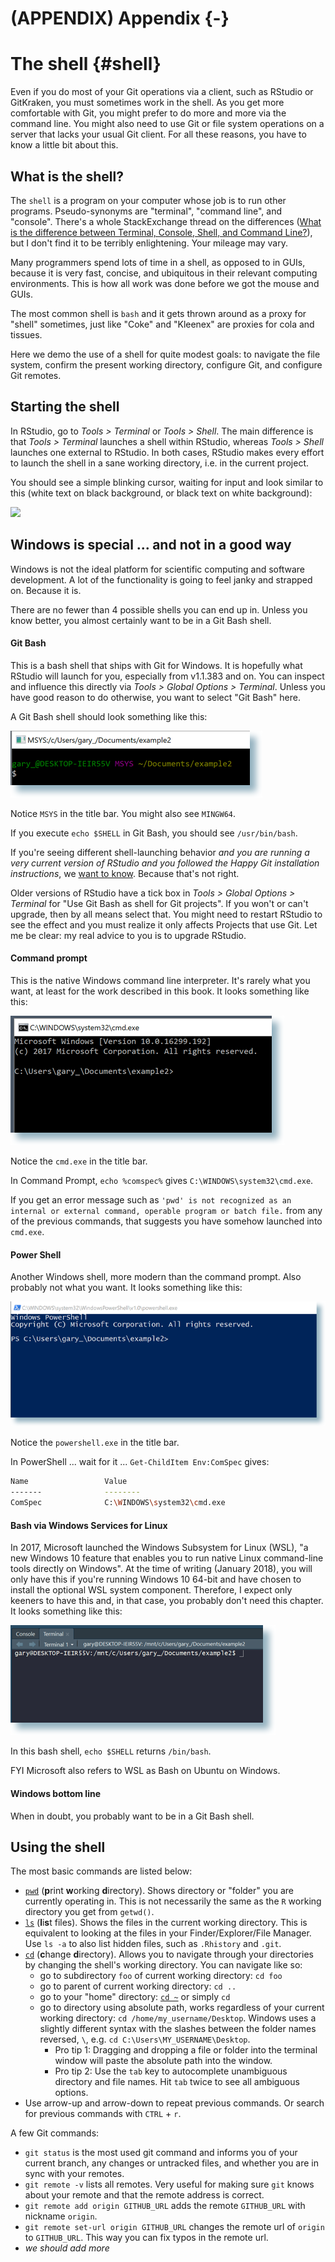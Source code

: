 # (APPENDIX) Appendix {-} 

# The shell {#shell}

Even if you do most of your Git operations via a client, such as RStudio or GitKraken, you must sometimes work in the shell. As you get more comfortable with Git, you might prefer to do more and more via the command line. You might also need to use Git or file system operations on a server that lacks your usual Git client. For all these reasons, you have to know a little bit about this.

## What is the shell?

The `shell` is a program on your computer whose job is to run other programs. Pseudo-synonyms are "terminal", "command line", and "console". There's a whole StackExchange thread on the differences ([What is the difference between Terminal, Console, Shell, and Command Line?](https://askubuntu.com/questions/506510/what-is-the-difference-between-terminal-console-shell-and-command-line)), but I don't find it to be terribly enlightening. Your mileage may vary.

Many programmers spend lots of time in a shell, as opposed to in GUIs, because it is very fast, concise, and ubiquitous in their relevant computing environments. This is how all work was done before we got the mouse and GUIs.

The most common shell is `bash` and it gets thrown around as a proxy for "shell" sometimes, just like "Coke" and "Kleenex" are proxies for cola and tissues.

Here we demo the use of a shell for quite modest goals: to navigate the file system, confirm the present working directory, configure Git, and configure Git remotes.

## Starting the shell

In RStudio, go to *Tools > Terminal* or *Tools > Shell*. The main difference is that *Tools > Terminal* launches a shell within RStudio, whereas *Tools > Shell* launches one external to RStudio. In both cases, RStudio makes every effort to launch the shell in a sane working directory, i.e. in the current project.

You should see a simple blinking cursor, waiting for input and look similar to this (white text on black background, or black text on white background):

<!-- why can bookdown not find this?!?
![](http://upload.wikimedia.org/wikipedia/commons/thumb/e/e7/Bash_screenshot.png/440px-Bash_screenshot.png)
-->

![](img/440px-Bash_screenshot.png)

## Windows is special ... and not in a good way

Windows is not the ideal platform for scientific computing and software development. A lot of the functionality is going to feel janky and strapped on. Because it is.

There are no fewer than 4 possible shells you can end up in. Unless you know better, you almost certainly want to be in a Git Bash shell.

#### Git Bash

This is a bash shell that ships with Git for Windows. It is hopefully what RStudio will launch for you, especially from v1.1.383 and on. You can inspect and influence this directly via *Tools > Global Options > Terminal*. Unless you have good reason to do otherwise, you want to select "Git Bash" here.

A Git Bash shell should look something like this:

![](img/2018-01-15_git-bash.png)

Notice `MSYS` in the title bar. You might also see `MINGW64`.

If you execute `echo $SHELL` in Git Bash, you should see `/usr/bin/bash`.

If you're seeing different shell-launching behavior *and you are running a very current version of RStudio and you followed the Happy Git installation instructions*, we [want to know](https://github.com/jennybc/happy-git-with-r/issues). Because that's not right.

Older versions of RStudio have a tick box in *Tools > Global Options > Terminal* for "Use Git Bash as shell for Git projects". If you won't or can't upgrade, then by all means select that. You might need to restart RStudio to see the effect and you must realize it only affects Projects that use Git. Let me be clear: my real advice to you is to upgrade RStudio.

#### Command prompt

This is the native Windows command line interpreter. It's rarely what you want, at least for the work described in this book. It looks something like this:

![](img/2018-01-15_command-prompt.png)

Notice the `cmd.exe` in the title bar.

In Command Prompt, `echo %comspec%` gives `C:\WINDOWS\system32\cmd.exe`.

If you get an error message such as `'pwd' is not recognized as an internal or external command, operable program or batch file.` from any of the previous commands, that suggests you have somehow launched into `cmd.exe`. 

#### Power Shell

Another Windows shell, more modern than the command prompt. Also probably not what you want. It looks something like this:

![](img/2018-01-15_power-shell.png)

Notice the `powershell.exe` in the title bar.

In PowerShell ... wait for it ... `Get-ChildItem Env:ComSpec` gives:

``` bash
Name                 Value
-------              --------
ComSpec              C:\WINDOWS\system32\cmd.exe
```

#### Bash via Windows Services for Linux

In 2017, Microsoft launched the Windows Subsystem for Linux (WSL), "a new Windows 10 feature that enables you to run native Linux command-line tools directly on Windows". At the time of writing (January 2018), you will only have this if you're running Windows 10 64-bit and have chosen to install the optional WSL system component. Therefore, I expect only keeners to have this and, in that case, you probably don't need this chapter. It looks something like this:

![](img/2018-01-15_bash-windows-services-for-linux.png)

In this bash shell, `echo $SHELL` returns `/bin/bash`.

FYI Microsoft also refers to WSL as Bash on Ubuntu on Windows.

#### Windows bottom line

When in doubt, you probably want to be in a Git Bash shell.

## Using the shell

The most basic commands are listed below:

* [`pwd`](https://en.wikipedia.org/wiki/Pwd) (**p**rint **w**orking **d**irectory). Shows directory or "folder" you are currently operating in. This is not necessarily the same as the `R` working directory you get from `getwd()`.
* [`ls`](https://en.wikipedia.org/wiki/Ls) (**l**i**s**t files). Shows the files in the current working directory. This is equivalent to looking at the files in your Finder/Explorer/File Manager. Use `ls -a` to also list hidden files, such as `.Rhistory` and `.git`.
* [`cd`](https://en.wikipedia.org/wiki/Cd_(command)) (**c**hange **d**irectory). Allows you to navigate through your directories by changing the shell's working directory. You can navigate like so:
  - go to subdirectory `foo` of current working directory: `cd foo`
  - go to parent of current working directory: `cd ..`
  - go to your "home" directory: [`cd ~`](http://tilde.club/~ford/tildepoint.jpg) or simply `cd`
  - go to directory using absolute path, works regardless of your current working directory: `cd /home/my_username/Desktop`. Windows uses a slightly different syntax with the slashes between the folder names reversed, `\`, e.g. `cd C:\Users\MY_USERNAME\Desktop`.
    * Pro tip 1: Dragging and dropping a file or folder into the terminal window will paste the absolute path into the window.
    * Pro tip 2: Use the `tab` key to autocomplete unambiguous directory and file names. Hit `tab` twice to see all ambiguous options.
* Use arrow-up and arrow-down to repeat previous commands. Or search for previous commands with `CTRL` + `r`.
    
A few Git commands:

* `git status` is the most used git command and informs you of your current branch,  any changes or untracked files, and whether you are in sync with your remotes.
* `git remote -v` lists all remotes. Very useful for making sure `git` knows about your remote and that the remote address is correct.
* `git remote add origin GITHUB_URL` adds the remote `GITHUB_URL` with nickname `origin`.
* `git remote set-url origin GITHUB_URL` changes the remote url of `origin` to `GITHUB_URL`. This way you can fix typos in the remote url.
* *we should add more*
